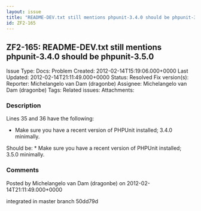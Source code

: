 ```yaml
---
layout: issue
title: "README-DEV.txt still mentions phpunit-3.4.0 should be phpunit-3.5.0"
id: ZF2-165
---
```


ZF2-165: README-DEV.txt still mentions phpunit-3.4.0 should be phpunit-3.5.0
----------------------------------------------------------------------------

 Issue Type: Docs: Problem Created: 2012-02-14T15:19:06.000+0000 Last Updated: 2012-02-14T21:11:49.000+0000 Status: Resolved Fix version(s): 
 Reporter:  Michelangelo van Dam (dragonbe)  Assignee:  Michelangelo van Dam (dragonbe)  Tags: 
 Related issues: 
 Attachments: 
### Description

Lines 35 and 36 have the following:

- Make sure you have a recent version of PHPUnit installed; 3.4.0 minimally.

Should be: \* Make sure you have a recent version of PHPUnit installed; 3.5.0 minimally.

 

 

### Comments

Posted by Michelangelo van Dam (dragonbe) on 2012-02-14T21:11:49.000+0000

integrated in master branch 50dd79d

 

 